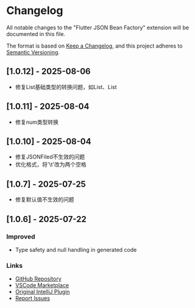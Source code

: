 # Changelog

All notable changes to the "Flutter JSON Bean Factory" extension will be documented in this file.

The format is based on [Keep a Changelog](https://keepachangelog.com/en/1.0.0/),
and this project adheres to [Semantic Versioning](https://semver.org/spec/v2.0.0.html).

## [1.0.12] - 2025-08-06
- 修复List基础类型的转换问题，如List<String>、List<int>

## [1.0.11] - 2025-08-04

- 修复num类型转换

## [1.0.10] - 2025-08-04

- 修复JSONFiled不生效的问题
- 优化格式，将'\t'改为两个空格

## [1.0.7] - 2025-07-25

- 修复默认值不生效的问题

## [1.0.6] - 2025-07-22

### Improved
- Type safety and null handling in generated code

### Links
- [GitHub Repository](https://github.com/bingshushu/flutter-json-bean-factory-vscode)
- [VSCode Marketplace](https://marketplace.visualstudio.com/items?itemName=bingshushu.flutter-json-bean-factory)
- [Original IntelliJ Plugin](https://github.com/fluttercandies/FlutterJsonBeanFactory)
- [Report Issues](https://github.com/bingshushu/flutter-json-bean-factory-vscode/issues)
